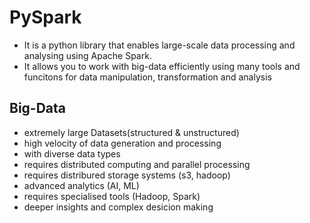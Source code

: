 # PySpark

- It is a python library that enables large-scale data processing and analysing using Apache Spark.
- It allows you to work with big-data efficiently using many tools and funcitons for data manipulation, transformation and analysis

## Big-Data

- extremely large Datasets(structured & unstructured) 
- high velocity of data generation and processing
- with diverse data types
- requires distributed computing and parallel processing
- requires distribured storage systems (s3, hadoop)
- advanced analytics (AI, ML)
- requires specialised tools (Hadoop, Spark)
- deeper insights and complex desicion making